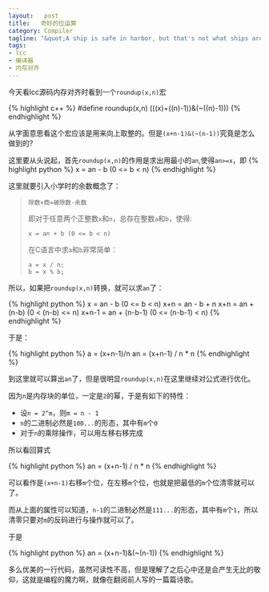 ```yaml
--- 
layout:   post
title:   奇妙的位运算
category: Compiler
tagline: "&quot;A ship is safe in harbor, but that's not what ships are for.&quot; -Willam G.T. Shedd"
tags: 
- lcc
- 编译器
- 内存对齐
---
```


今天看lcc源码内存对齐时看到一个`roundup(x,n)`宏

{% highlight c++ %}
#define roundup(x,n) (((x)+((n)-1))&(~((n)-1)))
{% endhighlight %}

从字面意思看这个宏应该是用来向上取整的。但是`(x+n-1)&(~(n-1))`究竟是怎么做到的?

这里要从头说起，首先`roundup(x,n)`的作用是求出用最小的`an`,使得`an>=x`，即
{% highlight python %}
x = an - b (0 <= b < n)
{% endhighlight %}

这里就要引入小学时的余数概念了：

> ```
> 除数×商=被除数-余数
> ```
> 
> 即对于任意两个正整数`x`和`n`，总存在整数`a`和`b`，使得:
> 
> ```
> x = an + b (0 <= b < n)
> ```
> 
> 在C语言中求`a`和`b`非常简单：
> 
> ```
> a = x / n;
> b = x % b;
> ```


<!--more-->

所以，如果把`roundup(x,n)`转换，就可以求`an`了：

{% highlight python %}
x = an - b (0 <= b < n)
x+n = an - b + n
x+n = an + (n-b) (0 < (n-b) <= n)
x+n-1 = an + (n-b-1) (0 <= (n-b-1) < n)
{% endhighlight %}

于是：

{% highlight python %}
a = (x+n-1)/n
an = (x+n-1) / n * n
{% endhighlight %}

到这里就可以算出`an`了，但是很明显`roundup(x,n)`在这里继续对公式进行优化。

因为`n`是内存块的单位，一定是`2`的幂，于是有如下的特性：

* 设`n = 2^m`，则`m = n - 1`
* `n`的二进制必然是`100...`的形态，其中有`m`个`0`
* 对于`n`的乘除操作，可以用左移右移完成

所以看回算式

{% highlight python %}
an = (x+n-1) / n * n
{% endhighlight %}

可以看作是`(x+n-1)`右移`m`个位，在左移`m`个位，也就是把最低的`m`个位清零就可以了。

而从上面的属性可以知道，`n-1`的二进制必然是`111...`的形态，其中有`m`个`1`，所以清零只要对`m`的反码进行与操作就可以了。

于是

{% highlight python %}
an = (x+n-1)&(~(n-1))
{% endhighlight %}

多么优美的一行代码，虽然可读性不高，但是理解了之后心中还是会产生无比的敬仰，这就是编程的魔力啊，就像在翻阅前人写的一篇篇诗歌。


